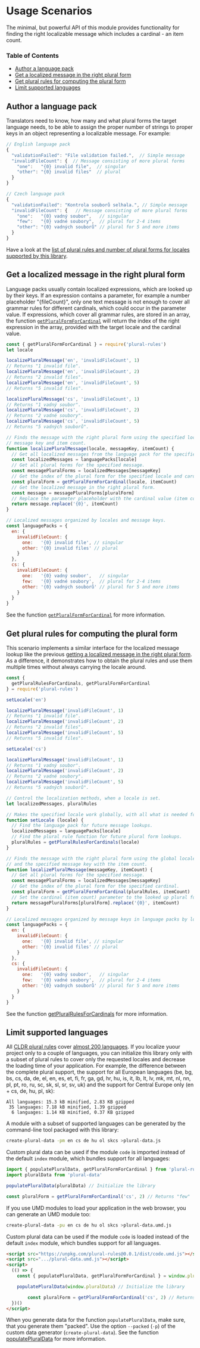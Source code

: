 # Usage Scenarios

The minimal, but powerful API of this module provides functionality for finding the right localizable message which includes a cardinal - an item count.

### Table of Contents

- [Author a language pack](#author-a-language-pack)
- [Get a localized message in the right plural form](#get-a-localized-message-in-the-right-plural-form)
- [Get plural rules for computing the plural form](#get-plural-rules-for-computing-the-plural-form)
- [Limit supported languages](#limit-supported-languages)

## Author a language pack

Translators need to know, how many and what plural forms the target language needs, to be able to assign the proper number of strings to proper keys in an object representing a localizable message. For example:

```js
// English language pack
{
  "validationFailed": "File validation failed.",  // Simple message
  "invalidFileCount": {  // Message consisting of more plural forms
    "one":   "{0} invalid file",  // singular
    "other": "{0} invalid files"  // plural
  }
}

// Czech language pack
{
  "validationFailed": "Kontrola souborů selhala.", // Simple message
  "invalidFileCount": {   // Message consisting of more plural forms
    "one":   "{0} vadný soubor",   // singular
    "few":   "{0} vadné soubory",  // plural for 2-4 items
    "other": "{0} vadných souborů" // plural for 5 and more items
  }
}
```

Have a look at the [list of plural rules and number of plural forms for locales supported by this library](./languages.md#supported-languages).

## Get a localized message in the right plural form

Language packs usually contain localized expressions, which are looked up by their keys. If an expression contains a parameter, for example a number placeholder "{fileCount}", only one text message is not enough to cover all grammar rules for different cardinals, which could occur in the parameter value. If expressions, which cover all grammar rules, are stored in an array, the function [`getPluralFormForCardinal`](./API.md#getpluralformforcardinal) will return the index of the right expression in the array, provided with the target locale and the cardinal value.

```js
const { getPluralFormForCardinal } = require('plural-rules')
let locale

localizePluralMessage('en', 'invalidFileCount', 1)
// Returns "1 invalid file".
localizePluralMessage('en', 'invalidFileCount', 2)
// Returns "2 invalid files".
localizePluralMessage('en', 'invalidFileCount', 5)
// Returns "5 invalid files".

localizePluralMessage('cs', 'invalidFileCount', 1)
// Returns "1 vadný soubor".
localizePluralMessage('cs', 'invalidFileCount', 2)
// Returns "2 vadné soubory".
localizePluralMessage('cs', 'invalidFileCount', 5)
// Returns "5 vadných souborů".

// Finds the message with the right plural form using the specified locale,
// message key and item count.
function localizePluralMessage(locale, messageKey, itemCount) {
  // Get all localized messages from the language pack for the specified locale.
  const localizedMessages = languagePacks[locale]
  // Get all plural forms for the specified message.
  const messagePluralForms = localizedMessages[messageKey]
  // Get the index of the plural form for the specified locale and cardinal.
  const pluralForm = getPluralFormForCardinal(locale, itemCount)
  // Get the localized message in the right plural form.
  const message = messagePluralForms[pluralForm]
  // Replace the parameter placeholder with the cardinal value (item count).
  return message.replace('{0}', itemCount)
}

// Localized messages organized by locales and message keys.
const languagePacks = {
  en: {
    invalidFileCount: {
      one:   '{0} invalid file', // singular
      other: '{0} invalid files' // plural
    }
  },
  cs: {
    invalidFileCount: {
      one:   '{0} vadný soubor',   // singular
      few:   '{0} vadné soubory',  // plural for 2-4 items
      other: '{0} vadných souborů' // plural for 5 and more items
    }
  }
}
```

See the function [`getPluralFormForCardinal`](./API.md#getpluralformforcardinal) for more information.

## Get plural rules for computing the plural form

This scenario implements a similar interface for the localized message lookup like the previous [getting a localized message in the right plural form](#get-a-localized-message-in-the-right-plural-form). As a difference, it demonstrates how to obtain the plural rules and use them multiple times without always carrying the locale around.

```js
const {
  getPluralRulesForCardinals, getPluralFormForCardinal
} = require('plural-rules')

setLocale('en')

localizePluralMessage('invalidFileCount', 1)
// Returns "1 invalid file".
localizePluralMessage('invalidFileCount', 2)
// Returns "2 invalid files".
localizePluralMessage('invalidFileCount', 5)
// Returns "5 invalid files".

setLocale('cs')

localizePluralMessage('invalidFileCount', 1)
// Returns "1 vadný soubor".
localizePluralMessage('invalidFileCount', 2)
// Returns "2 vadné soubory".
localizePluralMessage('invalidFileCount', 5)
// Returns "5 vadných souborů".

// Control the localization methods, when a locale is set.
let localizedMessages, pluralRules

// Makes the specified locale work globally, with all what is needed for it.
function setLocale (locale) {
  // Find the language pack for future message lookups.
  localizedMessages = languagePacks[locale]
  // Find the plural rule function for future plural form lookups.
  pluralRules = getPluralRulesForCardinals(locale)
}

// Finds the message with the right plural form using the global locale
// and the specified message key with the item count.
function localizePluralMessage(messageKey, itemCount) {
  // Get all plural forms for the specified message.
  const messagePluralForms = localizedMessages[messageKey]
  // Get the index of the plural form for the specified cardinal.
  const pluralForm = getPluralFormForCardinal(pluralRules, itemCount)
  // Set the cardinal (item count) parameter to the looked up plural form.
  return messagePluralForms[pluralForm].replace('{0}', itemCount)
}

// Localized messages organized by message keys in language packs by locales.
const languagePacks = {
  en: {
    invalidFileCount: {
      one:   '{0} invalid file', // singular
      other: '{0} invalid files' // plural
    }
  },
  cs: {
    invalidFileCount: {
      one:   '{0} vadný soubor',   // singular
      few:   '{0} vadné soubory',  // plural for 2-4 items
      other: '{0} vadných souborů' // plural for 5 and more items
    }
  }
}
```

See the function [getPluralRulesForCardinals](./API.md#getpluralrulesforcardinals) for more information.

## Limit supported languages

All [CLDR plural rules] cover [almost 200 languages](./languages.md#supported-languages). If you localize yuour project only to a couple of languages, you can initialize this library only with a subset of plural rules to cover only the requested locales and decrease the loading time of your application. For example, the difference between the complete plural support, the support for all European languages (be, bg, bs, cs, da, de, el, en, es, et, fi, fr, ga, gd, hr, hu, is, it, lb, lt, lv, mk, mt, nl, nn, pl, pt, ro, ru, sc, sk, sl, sr, sv, uk) and the support for Central Europe only (en + cs, de, hu, pl, sk):

```
All languages: 15.3 kB minified, 2.83 KB gzipped
 35 languages: 7.18 kB minified, 1.39 gzipped
  6 languages: 1.14 KB minified, 0.37 KB gzipped
```

A module with a subset of supported languages can be generated by the command-line tool packaged with this library:

```sh
create-plural-data -pm en cs de hu ol skcs >plural-data.js
```

Custom plural data can be used if the module `code` is imported instead of the default `index` module, which bundles support for all languages:

```js
import { populatePluralData, getPluralFormForCardinal } from 'plural-rules'
import pluralData from 'plural-data'

populatePluralData(pluralData) // Initialize the library

const pluralForm = getPluralFormForCardinal('cs', 2) // Returns "few"
```

If you use UMD modules to load your application in the web browser, you can generate an UMD module too:

```sh
create-plural-data -pu en cs de hu ol skcs >plural-data.umd.js
```

Custom plural data can be used if the module `code` is loaded instead of the default `index` module, which bundles support for all languages.

```html
<script src="https://unpkg.com/plural-rules@0.0.1/dist/code.umd.js"></script>
<script src=".../plural-data.umd.js"></script>
<script>
  (() => {
    const { populatePluralData, getPluralFormForCardinal } = window.pluralRules

    populatePluralData(window.pluralData) // Initialize the library

		const pluralForm = getPluralFormForCardinal('cs', 2) // Returns "few"
  })()
</script>
```

When you generate data for the function `populatePluralData`, make sure, that you generate them "packed". Use the option `--packed` (`-p`) of the custom data generator (`create-plural-data`). See the function [populatePluralData](./API.md#populatepluraldata) for more information.

[CLDR plural rules]: http://cldr.unicode.org/index/cldr-spec/plural-rules
